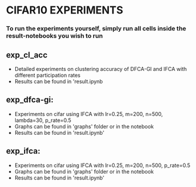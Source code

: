 # CIFAR10 EXPERIMENTS
### To run the experiments yourself, simply run all cells inside the result-notebooks you wish to run

## exp_cl_acc

- Detailed experiments on clustering accuracy of DFCA-GI and IFCA with different participation rates
- Results can be found in 'result.ipynb

## exp_dfca-gi:

- Experiments on cifar using IFCA with lr=0.25, m=200, n=500, lambda=30, p_rate=0.5
- Graphs can be found in 'graphs' folder or in the notebook
- Results can be found in 'result.ipynb'

## exp_ifca:

- Experiments on cifar using IFCA with lr=0.25, m=200, n=500, p_rate=0.5
- Graphs can be found in 'graphs' folder or in the notebook
- Results can be found in 'result.ipynb'

